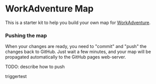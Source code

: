 # WorkAdventure Map 

This is a starter kit to help you build your own map for [WorkAdventure](https://workadventu.re).

### Pushing the map

When your changes are ready, you need to "commit" and "push" the changes back to GitHub.
Just wait a few minutes, and your map will be propagated automatically to the GitHub pages web-server.

TODO: describe how to push

triggertest